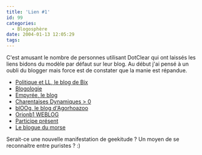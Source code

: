 ```yaml
---
title: 'Lien #1'
id: 99
categories:
  - Blogosphère
date: 2004-01-13 12:05:29
tags:
---
```


C'est amusant le nombre de personnes utilisant DotClear qui ont laissés les liens bidons du modèle par défaut sur leur blog. Au début j'ai pensé à un oubli du blogger mais force est de constater que la manie est répandue.

*   [Politique et LL, le blog de Bix](http://bix.tuxfamily.org/blog/index.php "Politique et LL, le blog de Bix")
*   [Blogologie](http://thall0s.homeunix.org/blog/index.php "Blogologie")
*   [Empyrée, le blog](http://www.teaser.fr/~lcolombet/empyree/dotclear/index.php "Empyrée, le blog")
*   [Charentaises Dynamiques &gt; 0](http://www.gjldp.org/dc/index.php "Charentaises Dynamiques &gt; 0")
*   [blOOg, le blog d'Agorhoazoo](http://www.citoyen-rennes.net/blOOg/index.php "blOOg, le blog d")
*   [Orionb1 WEBLOG](http://membres.lycos.fr/orionb1/dotclear/ "Orionb1 WEBLOG")
*   [Participe présent](http://81.56.200.229/~code34/index.php "Participe présent")
*   [Le blogue du morse](http://www.benoitst-andre.net/dotclear/index.php "Le blogue du morse") 

Serait-ce une nouvelle manifestation de geekitude ? Un moyen de se reconnaitre entre puristes ? :)